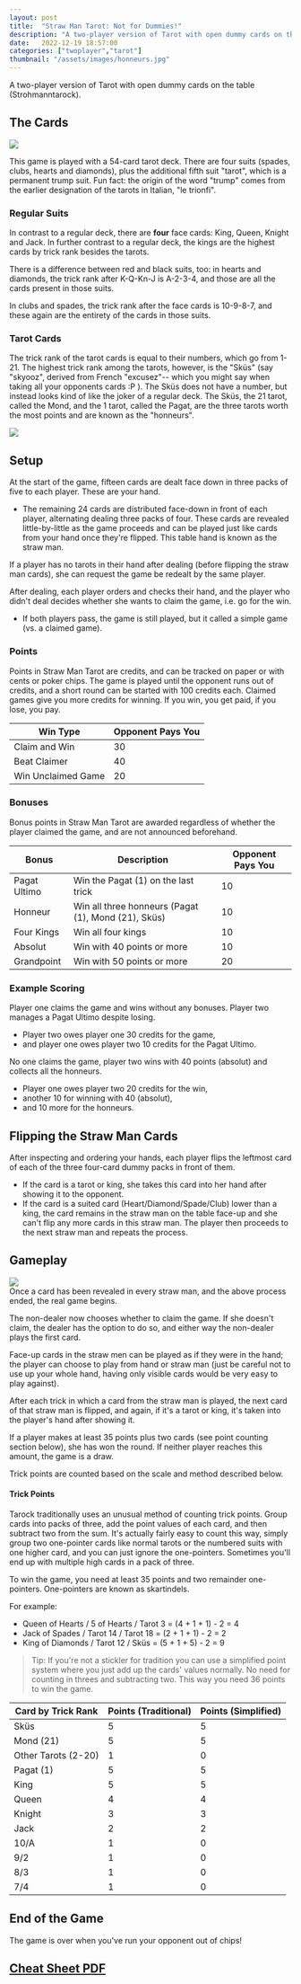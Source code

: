 ```yaml
---
layout: post
title:  "Straw Man Tarot: Not for Dummies!"
description: "A two-player version of Tarot with open dummy cards on the table (Strohmanntarock)."
date:   2022-12-19 18:57:00
categories: ["twoplayer","tarot"]
thumbnail: "/assets/images/honneurs.jpg"
---
```

A two-player version of Tarot with open dummy cards on the table (Strohmanntarock).

## The Cards
![](/assets/images/tarock.jpg)  

This game is played with a 54-card tarot deck. There are four suits (spades, clubs, hearts and diamonds), plus the additional fifth suit "tarot", which is a permanent trump suit. Fun fact: the origin of the word "trump" comes from the earlier designation of the tarots in Italian, "le trionfi".

### Regular Suits
In contrast to a regular deck, there are __four__ face cards: King, Queen, Knight and Jack.
In further contrast to a regular deck, the kings are the highest cards by trick rank besides the tarots.

There is a difference between red and black suits, too: in hearts and diamonds, the trick rank after K-Q-Kn-J is A-2-3-4, and those are all the cards present in those suits.

In clubs and spades, the trick rank after the face cards is 10-9-8-7, and these again are the entirety of the cards in those suits.

### Tarot Cards
The trick rank of the tarot cards is equal to their numbers, which go from 1-21. The highest trick rank among the tarots, however, is the "Sküs" (say "skyooz", derived from French "excusez"-- which you might say when taking all your opponents cards :P ). The Sküs does not have a number, but instead looks kind of like the joker of a regular deck. The Sküs, the 21 tarot, called the Mond, and the 1 tarot, called the Pagat, are the three tarots worth the most points and are known as the "honneurs".

![](/assets/images/honneurs.jpg)

## Setup
At the start of the game, fifteen cards are dealt face down in three packs of five to each player. These are your hand.
- The remaining 24 cards are distributed face-down in front of each player, alternating dealing three packs of four. These cards are revealed little-by-little as the game proceeds and can be played just like cards from your hand once they're flipped. This table hand is known as the straw man.

If a player has no tarots in their hand after dealing (before flipping the straw man cards), she can request the game be redealt by the same player.

After dealing, each player orders and checks their hand, and the player who didn't deal decides whether she wants to claim the game, i.e. go for the win. 
- If both players pass, the game is still played, but it called a simple game (vs. a claimed game).

### Points  
Points in Straw Man Tarot are credits, and can be tracked on paper or with cents or poker chips. The game is played until the opponent runs out of credits, and a short round can be started with 100 credits each. Claimed games give you more credits for winning. If you win, you get paid, if you lose, you pay.

| Win Type     | Opponent Pays You   |
| ----------------- | ------------------------- |
| Claim and Win   | 30  |
| Beat Claimer | 40  |
| Win Unclaimed Game | 20          |

### Bonuses
Bonus points in Straw Man Tarot are awarded regardless of whether the player claimed the game, and are not announced beforehand.

| Bonus        | Description                                        | Opponent Pays You |
| ------------ | -------------------------------------------------- | ----- |
| Pagat Ultimo | Win the Pagat (1) on the last trick                | 10    |
| Honneur      | Win all three honneurs (Pagat (1), Mond (21), Sküs) | 10    |
| Four Kings   | Win all four kings                                 | 10    |
| Absolut      | Win with 40 points or more                         | 10    |
| Grandpoint   | Win with 50 points or more                         | 20    |

### Example Scoring
Player one claims the game and wins without any bonuses. Player two manages a Pagat Ultimo despite losing.
  - Player two owes player one 30 credits for the game,
  - and player one owes player two 10 credits for the Pagat Ultimo.

No one claims the game, player two wins with 40 points (absolut) and collects all the honneurs.
  - Player one owes player two 20 credits for the win,
  - another 10 for winning with 40 (absolut),
  - and 10 more for the honneurs.

## Flipping the Straw Man Cards
After inspecting and ordering your hands, each player flips the leftmost card of each of the three four-card dummy packs in front of them. 
- If the card is a tarot or king, she takes this card into her hand after showing it to the opponent.
- If the card is a suited card (Heart/Diamond/Spade/Club) lower than a king, the card remains in the straw man on the table face-up and she can't flip any more cards in this straw man. The player then proceeds to the next straw man and repeats the process.

## Gameplay
![](/assets/images/dummytarot.jpg)  
Once a card has been revealed in every straw man, and the above process ended, the real game begins. 

The non-dealer now chooses whether to claim the game. If she doesn't claim, the dealer has the option to do so, and either way the non-dealer plays the first card. 

Face-up cards in the straw men can be played as if they were in the hand; the player can choose to play from hand or straw man (just be careful not to use up your whole hand, having only visible cards would be very easy to play against).

After each trick in which a card from the straw man is played, the next card of that straw man is flipped, and again, if it's a tarot or king, it's taken into the player's hand after showing it.

If a player makes at least 35 points plus two cards (see point counting section below), she has won the round. If neither player reaches this amount, the game is a draw.

Trick points are counted based on the scale and method described below.

#### __Trick Points__
Tarock traditionally uses an unusual method of counting trick points. Group cards into packs of three, add the point values of each card, and then subtract two from the sum. It's actually fairly easy to count this way, simply group two one-pointer cards like normal tarots or the numbered suits with one higher card, and you can just ignore the one-pointers. Sometimes you'll end up with multiple high cards in a pack of three.

To win the game, you need at least 35 points and two remainder one-pointers. One-pointers are known as skartindels.

For example:

- Queen of Hearts / 5 of Hearts / Tarot 3 = (4 + 1 + 1) - 2 = 4
- Jack of Spades / Tarot 14 / Tarot 18 = (2 + 1 + 1) - 2 = 2
- King of Diamonds / Tarot 12 / Sküs = (5 + 1 + 5) - 2 = 9

>Tip: If you're not a stickler for tradition you can use a simplified point system where you just add up the cards' values normally. No need for counting in threes and subtracting two. This way you need 36 points to win the game.

| Card by Trick Rank | Points (Traditional) | Points (Simplified) |
| ------------------ | -------------------- | ------------------- |
| Sküs               | 5                    | 5                   |
| Mond (21)          | 5                    | 5                   |
| Other Tarots (2-20) | 1                    | 0                   |
| Pagat (1)          | 5                    | 5                   |
| King               | 5                    | 5                   |
| Queen              | 4                    | 4                   |
| Knight             | 3                    | 3                   |
| Jack               | 2                    | 2                   |
| 10/A               | 1                    | 0                   |
| 9/2                | 1                    | 0                   |
| 8/3                | 1                    | 0                   |
| 7/4                | 1                    | 0                   |

## End of the Game
The game is over when you've run your opponent out of chips!

<h2><a href="/assets/pdf/StrawmanTarockCheatSheet.pdf" download>Cheat Sheet PDF</a></h2>
